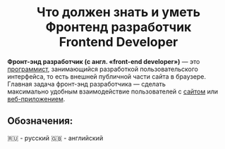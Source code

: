 <h1 align="center">Что должен знать и уметь Фронтенд разработчик <br> Frontend Developer</h1>  
  
**Фронт-энд разработчик (с англ. «front-end developer»)** — это [программист][1], занимающийся разработкой пользовательского интерфейса, то есть внешней публичной части сайта в браузере. Главная задача фронт-энд разработчика — сделать  
    максимально удобным взаимодействие пользователей с [сайтом][2] или [веб-приложением][3].
    
## Обозначения:
:ru: - русский
:uk: - английский
    
[1]: https://ru.wikipedia.org/wiki/%D0%9F%D1%80%D0%BE%D0%B3%D1%80%D0%B0%D0%BC%D0%BC%D0%B8%D1%81%D1%82  
[2]: https://ru.wikipedia.org/wiki/%D0%A1%D0%B0%D0%B9%D1%82  
[3]: https://ru.wikipedia.org/wiki/%D0%92%D0%B5%D0%B1-%D0%BF%D1%80%D0%B8%D0%BB%D0%BE%D0%B6%D0%B5%D0%BD%D0%B8%D0%B5